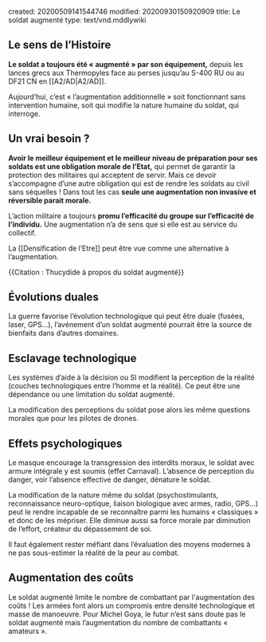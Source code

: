 created: 20200509141544746
modified: 20200930150920909
title: Le soldat augmenté
type: text/vnd.mddlywiki

## Le sens de l’Histoire

**Le soldat a toujours été « augmenté » par son équipement,** depuis les lances grecs aux Thermopyles face au perses jusqu’au S-400 RU ou au DF21 CN en [[A2/AD|A2/AD]].

Aujourd’hui, c’est « l’augmentation additionnelle » soit fonctionnant sans intervention humaine, soit qui modifie la nature humaine du soldat, qui interroge.

## Un vrai besoin ?

**Avoir le meilleur équipement et le meilleur niveau de préparation pour ses soldats est une obligation morale de l’Etat,** qui permet de garantir la protection des militaires qui acceptent de servir. Mais ce devoir s’accompagne d’une autre obligation qui est de rendre les soldats au civil sans séquelles ! Dans tout les cas **seule une augmentation non invasive et réversible parait morale.**

L’action militaire a toujours **promu l’efficacité du groupe sur l’efficacité de l’individu.** Une augmentation n’a de sens que si elle est au service du collectif.

La [[Densification de l’Etre]] peut être vue comme une alternative à l’augmentation.

{{Citation : Thucydide à propos du soldat augmenté}}

## Évolutions duales

La guerre favorise l’évolution technologique qui peut être duale (fusées, laser, GPS…), l’avénement d’un soldat augmenté pourrait être la source de bienfaits dans d’autres domaines.

## Esclavage technologique

Les systèmes d’aide à la décision ou SI modifient la perception de la réalité (couches technologiques entre l’homme et la réalité). Ce peut être une dépendance ou une limitation du soldat augmenté.

La modification des perceptions du soldat pose alors les même questions morales que pour les pilotes de drones.

## Effets psychologiques

Le masque encourage la transgression des interdits moraux, le soldat avec armure intégrale y est soumis (effet Carnaval). L’absence de perception du danger, voir l’absence effective de danger, dénature le soldat.

La modification de la nature même du soldat (psychostimulants, reconnaissance neuro-optique, liaison biologique avec armes, radio, GPS…) peut le rendre incapable de se reconnaître parmi les humains « classiques » et donc de les mépriser. Elle diminue aussi sa force morale par diminution de l’effort, créateur du dépassement de soi.

Il faut également rester méfiant dans l’évaluation des moyens modernes à ne pas sous-estimer la réalité de la peur au combat.

## Augmentation des coûts

Le soldat augmenté limite le nombre de combattant par l'augmentation des coûts ! Les armées font alors un compromis entre densité technologique et masse de manoeuvre. Pour Michel Goya, le futur n’est sans doute pas le soldat augmenté mais l’augmentation du nombre de combattants « amateurs ».